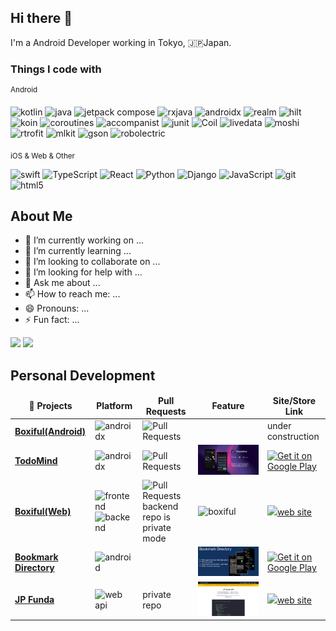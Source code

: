 ## Hi there 👋

I'm a Android Developer working in Tokyo, 🇯🇵Japan.

### Things I code with
<sup>Android</sup>

<div>
<img alt="kotlin" src="https://img.shields.io/badge/Kotlin-AA11FF?&style=flat-square&logo=kotlin&logoColor=white" />
<img alt="java" src="https://img.shields.io/badge/Java-ED8B00?style=flat-square&logo=java&logoColor=white" />
<img alt="jetpack compose" src="https://img.shields.io/badge/JetpackCompose-33FF55?style=flat-square&logo=jetpackcompose&logoColor=white">
<img alt="rxjava" src="https://img.shields.io/badge/RxJava-ED00FF?style=flat-square&logo=reactivex&logoColor=white">
<img alt="androidx" src="https://img.shields.io/badge/AndroidX-22FF77?style=flat-square&logo=android&logoColor=white">
<img alt="realm" src="https://img.shields.io/badge/Realm-ED00DD?style=flat-square&logo=realm&logoColor=white">
<img alt="hilt" src="https://img.shields.io/badge/Hilt-FFFF22?style=flat-square&logo=hilt&logoColor=white">
<img alt="koin" src="https://img.shields.io/badge/Koin-ED8B00?style=flat-square&logo=koin&logoColor=white">
<img alt="coroutines" src="https://img.shields.io/badge/coroutines-33FF55?style=flat-square&logo=coroutines&logoColor=white">
<img alt="accompanist" src="https://img.shields.io/badge/Accompanist-00EE44?style=flat-square&logo=jetpackcompose&logoColor=white">
<img alt="junit" src="https://img.shields.io/badge/JUnit-3355FF?style=flat-square&logo=junit&logoColor=white">
<img alt="Coil" src="https://img.shields.io/badge/Coil-3300EE?style=flat-square&logoColor=white">
<img alt="livedata" src="https://img.shields.io/badge/LiveData-44FF22?style=flat-square&logo=livedata&logoColor=white">
<img alt="moshi" src="https://img.shields.io/badge/Moshi-888888?style=flat-square&logo=moshi&logoColor=white">
<img alt="rtrofit" src="https://img.shields.io/badge/Retrofit-005522?style=flat-square&logo=retrofit&logoColor=white">
<img alt="mlkit" src="https://img.shields.io/badge/MLKit-3345EE?style=flat-square&logo=mlkit&logoColor=white">
<img alt="gson" src="https://img.shields.io/badge/Gson-DD5522?style=flat-square&logo=gson&logoColor=white">
<img alt="robolectric" src="https://img.shields.io/badge/Robolectric-005500?style=flat-square&logo=robolectric&logoColor=white">
</div>

<sub>iOS & Web & Other</sub>

<div>
<img alt="swift" src="https://img.shields.io/badge/Swift-FA7343?style=flat-square&logo=swift&logoColor=white">
<img alt="TypeScript" src="https://img.shields.io/badge/-TypeScript-007ACC?style=flat-square&logo=typescript&logoColor=white" />
<img alt="React" src="https://img.shields.io/badge/React-6622DD?style=flat-square&logo=react&logoColor=white">
<img alt="Python" src="https://img.shields.io/badge/Python-0055FF?style=flat-square&logo=python&logoColor=white" />
<img alt="Django" src="https://img.shields.io/badge/Django-22AA33?style=flat-square&logo=django&logoColor=white" />
<img alt="JavaScript" src="https://img.shields.io/badge/JavaScript-FFDF1E?style=flat-square&logo=javascript&logoColor=black" />
<img alt="git" src="https://img.shields.io/badge/-Git-F05032?style=flat-square&logo=git&logoColor=white" />
<img alt="html5" src="https://img.shields.io/badge/-HTML5-E34F26?style=flat-square&logo=html5&logoColor=white" />
</div>

## About Me
- 🔭 I’m currently working on ...
- 🌱 I’m currently learning ...
- 👯 I’m looking to collaborate on ...
- 🤔 I’m looking for help with ...
- 💬 Ask me about ...
- 📫 How to reach me: ...
- 😄 Pronouns: ...
- ⚡ Fun fact: ...

<!-- Stats section -->
<div>
  <img src="https://github-readme-stats.vercel.app/api?username=masato1230&count_private=true&show_icons=true&bg_color=30,F59E0B,FF3700B3&title_color=fff&text_color=fff&hide=contribs,stars&icon_color=000" width="50%">
  <img src="https://github-readme-stats.vercel.app/api/top-langs/?username=masato1230&hide=html&layout=compact&bg_color=30,F59E0B,FF3700B3&title_color=fff&text_color=fff" width="32%">
</div>

## Personal Development

<table>
  <thead align="center">
    <tr border: none;>
      <td><b>🎁 Projects</b></td>
      <td><b>Platform</b></td>
      <td><b>Pull Requests</b></td>
      <td><b>Feature</b></td>
      <td><b>Site/Store Link</b></td>
    </tr>
  </thead>
  <tbody>
  <tr>
      <td><a href="https://github.com/masato1230/BoxifulAndroid"><b>Boxiful(Android)</b></a></td>
      <td><img alt="androidx" src="https://img.shields.io/badge/Android-11EE33?style=flat-square&logo=android&logoColor=white"></td>
      <td><img alt="Pull Requests" src="https://img.shields.io/github/issues-pr-closed-raw/masato1230/BoxifulAndroid"/></td>
      <td></td>
      <td>under construction</td>
    </tr>
    <tr>
      <td><a href="https://github.com/masato1230/TodoMind"><b>TodoMind</b></a></td>
      <td><img alt="androidx" src="https://img.shields.io/badge/Android-11EE33?style=flat-square&logo=android&logoColor=white"></td>
      <td><img alt="Pull Requests" src="https://img.shields.io/github/issues-pr-closed-raw/masato1230/TodoMind"/></td>
      <td><img src="images/TodoMind/TodoMind_feature.001.jpeg"></td>
      <td><a href='https://play.google.com/store/apps/details?id=com.jp_funda.todomind&pcampaignid=pcampaignidMKT-Other-global-all-co-prtnr-py-PartBadge-Mar2515-1'><img alt='Get it on Google Play' src='https://play.google.com/intl/en_us/badges/static/images/badges/en_badge_web_generic.png' width="200px"/></td>
    </tr>
	  <tr>
      <td><a href="https://github.com/masato1230/Boxiful"><b>Boxiful(Web)</b></a></td>
      <td><img alt="frontend" src="https://img.shields.io/badge/Flontend-FF00FF?style=flat-square&logo=react&logoColor=white"><img alt="backend" src="https://img.shields.io/badge/Backend-330022?style=flat-square&logo=django&logoColor=white"></td>
      <td><img alt="Pull Requests" src="https://img.shields.io/github/issues-pr-closed-raw/masato1230/boxiful"/>backend repo is private mode</td>
      <td><img alt="boxiful" src="https://newappplace-s3-prod.s3.ap-northeast-1.amazonaws.com/users/3199/applications/782/screenshot1/mlYS95dqmGS8Ah2Ju0CyyOswtyZ1zBjS93GJFaiJ.png"></td>
      <td><a href="https://boxiful.jp/"><img src="https://masato.pythonanywhere.com/static/images/OGP.jpeg">web site</a></td>
    </tr>
    <tr>
      <td><a href="https://github.com/masato1230/URLFolder"><b>Bookmark Directory</b></a></td>
      <td><img alt="android" src="https://img.shields.io/badge/Android-11EE33?style=flat-square&logo=android&logoColor=white"></td>
      <td></td>
      <td><img src="images/BookmarkDirectory/bookmarkdirectory.001.png" /></td>
      <td><a href='https://play.google.com/store/apps/details?id=com.jp_funda.urlfolder&pcampaignid=pcampaignidMKT-Other-global-all-co-prtnr-py-PartBadge-Mar2515-1'><img alt='Get it on Google Play' src='https://play.google.com/intl/en_us/badges/static/images/badges/en_badge_web_generic.png'/></a></td>
    </tr>
    <tr>
      <td><a href="https://github.com/thmsgbrt/nodejs-typescript-express-apollo-graphql-starter"><b>JP Funda</b></a></td>
      <td><img alt="web api" src="https://img.shields.io/badge/Web API-223eee?style=flat-square&logo=django&logoColor=white"></td>
      <td>private repo</td>
      <td><img src="images/jp_funda/Screen Shot 2022-04-29 at 21.42.57.png" /></td>
      <td><a href='https://www.jp-funda.com'><img src="https://www.jp-funda.com/static/images/jp_funda_ogp.jpeg" />web site</a></td>
    </tr>
  </tbody>
</table>
